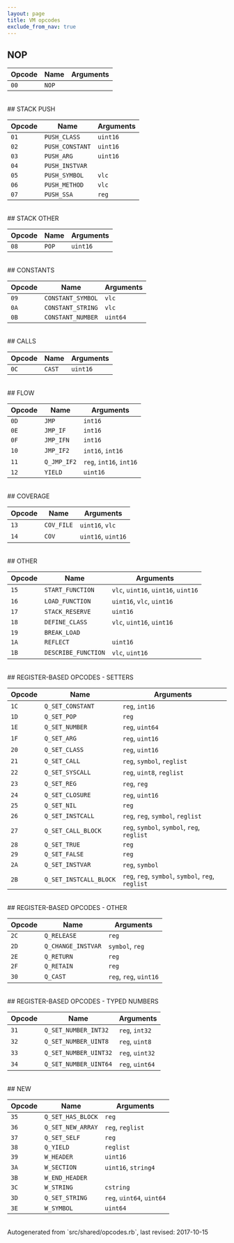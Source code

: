 ```yaml
---
layout: page
title: VM opcodes
exclude_from_nav: true
---
```


## NOP

|Opcode |Name    |Arguments|
|-------|--------|---------|
|`00`|`NOP`||

<br>
## STACK PUSH

|Opcode |Name    |Arguments|
|-------|--------|---------|
|`01`|`PUSH_CLASS`|`uint16`|
|`02`|`PUSH_CONSTANT`|`uint16`|
|`03`|`PUSH_ARG`|`uint16`|
|`04`|`PUSH_INSTVAR`||
|`05`|`PUSH_SYMBOL`|`vlc`|
|`06`|`PUSH_METHOD`|`vlc`|
|`07`|`PUSH_SSA`|`reg`|

<br>
## STACK OTHER

|Opcode |Name    |Arguments|
|-------|--------|---------|
|`08`|`POP`|`uint16`|

<br>
## CONSTANTS

|Opcode |Name    |Arguments|
|-------|--------|---------|
|`09`|`CONSTANT_SYMBOL`|`vlc`|
|`0A`|`CONSTANT_STRING`|`vlc`|
|`0B`|`CONSTANT_NUMBER`|`uint64`|

<br>
## CALLS

|Opcode |Name    |Arguments|
|-------|--------|---------|
|`0C`|`CAST`|`uint16`|

<br>
## FLOW

|Opcode |Name    |Arguments|
|-------|--------|---------|
|`0D`|`JMP`|`int16`|
|`0E`|`JMP_IF`|`int16`|
|`0F`|`JMP_IFN`|`int16`|
|`10`|`JMP_IF2`|`int16`, `int16`|
|`11`|`Q_JMP_IF2`|`reg`, `int16`, `int16`|
|`12`|`YIELD`|`uint16`|

<br>
## COVERAGE

|Opcode |Name    |Arguments|
|-------|--------|---------|
|`13`|`COV_FILE`|`uint16`, `vlc`|
|`14`|`COV`|`uint16`, `uint16`|

<br>
## OTHER

|Opcode |Name    |Arguments|
|-------|--------|---------|
|`15`|`START_FUNCTION`|`vlc`, `uint16`, `uint16`, `uint16`|
|`16`|`LOAD_FUNCTION`|`uint16`, `vlc`, `uint16`|
|`17`|`STACK_RESERVE`|`uint16`|
|`18`|`DEFINE_CLASS`|`vlc`, `uint16`, `uint16`|
|`19`|`BREAK_LOAD`||
|`1A`|`REFLECT`|`uint16`|
|`1B`|`DESCRIBE_FUNCTION`|`vlc`, `uint16`|

<br>
## REGISTER-BASED OPCODES - SETTERS

|Opcode |Name    |Arguments|
|-------|--------|---------|
|`1C`|`Q_SET_CONSTANT`|`reg`, `int16`|
|`1D`|`Q_SET_POP`|`reg`|
|`1E`|`Q_SET_NUMBER`|`reg`, `uint64`|
|`1F`|`Q_SET_ARG`|`reg`, `uint16`|
|`20`|`Q_SET_CLASS`|`reg`, `uint16`|
|`21`|`Q_SET_CALL`|`reg`, `symbol`, `reglist`|
|`22`|`Q_SET_SYSCALL`|`reg`, `uint8`, `reglist`|
|`23`|`Q_SET_REG`|`reg`, `reg`|
|`24`|`Q_SET_CLOSURE`|`reg`, `uint16`|
|`25`|`Q_SET_NIL`|`reg`|
|`26`|`Q_SET_INSTCALL`|`reg`, `reg`, `symbol`, `reglist`|
|`27`|`Q_SET_CALL_BLOCK`|`reg`, `symbol`, `symbol`, `reg`, `reglist`|
|`28`|`Q_SET_TRUE`|`reg`|
|`29`|`Q_SET_FALSE`|`reg`|
|`2A`|`Q_SET_INSTVAR`|`reg`, `symbol`|
|`2B`|`Q_SET_INSTCALL_BLOCK`|`reg`, `reg`, `symbol`, `symbol`, `reg`, `reglist`|

<br>
## REGISTER-BASED OPCODES - OTHER

|Opcode |Name    |Arguments|
|-------|--------|---------|
|`2C`|`Q_RELEASE`|`reg`|
|`2D`|`Q_CHANGE_INSTVAR`|`symbol`, `reg`|
|`2E`|`Q_RETURN`|`reg`|
|`2F`|`Q_RETAIN`|`reg`|
|`30`|`Q_CAST`|`reg`, `reg`, `uint16`|

<br>
## REGISTER-BASED OPCODES - TYPED NUMBERS

|Opcode |Name    |Arguments|
|-------|--------|---------|
|`31`|`Q_SET_NUMBER_INT32`|`reg`, `int32`|
|`32`|`Q_SET_NUMBER_UINT8`|`reg`, `uint8`|
|`33`|`Q_SET_NUMBER_UINT32`|`reg`, `uint32`|
|`34`|`Q_SET_NUMBER_UINT64`|`reg`, `uint64`|

<br>
## NEW

|Opcode |Name    |Arguments|
|-------|--------|---------|
|`35`|`Q_SET_HAS_BLOCK`|`reg`|
|`36`|`Q_SET_NEW_ARRAY`|`reg`, `reglist`|
|`37`|`Q_SET_SELF`|`reg`|
|`38`|`Q_YIELD`|`reglist`|
|`39`|`W_HEADER`|`uint16`|
|`3A`|`W_SECTION`|`uint16`, `string4`|
|`3B`|`W_END_HEADER`||
|`3C`|`W_STRING`|`cstring`|
|`3D`|`Q_SET_STRING`|`reg`, `uint64`, `uint64`|
|`3E`|`W_SYMBOL`|`uint64`|

<br>
Autogenerated from `src/shared/opcodes.rb`, last revised: 2017-10-15

